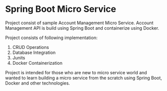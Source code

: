 # Spring Boot Micro Service

Project consist of sample Account Management Micro Service. Account Management API is build using Spring Boot and containerize using Docker.

Project consists of following implementation:

1. CRUD Operations 
2. Database Integration
3. Junits
4. Docker Containerization

Project is intended for those who are new to micro service world and wanted to learn building a micro service from the scratch using
Spring Boot, Docker and other technologies.
